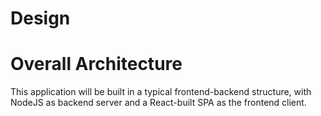 Design
======

# Overall Architecture

This application will be built in a typical frontend-backend structure, 
with NodeJS as backend server and a React-built SPA as the frontend client.

